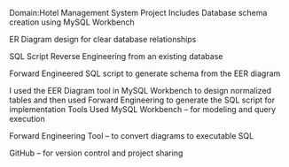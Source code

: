 Domain:Hotel Management System
Project Includes
Database schema creation using MySQL Workbench

ER Diagram design for clear database relationships

SQL Script Reverse Engineering from an existing database

Forward Engineered SQL script to generate schema from the EER diagram

I used the EER Diagram tool in MySQL Workbench to design normalized tables and then used Forward Engineering to generate the SQL script for implementation
Tools Used
MySQL Workbench – for modeling and query execution

Forward Engineering Tool – to convert diagrams to executable SQL

GitHub – for version control and project sharing

